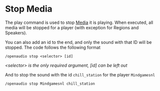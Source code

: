 [//]: # (TITLE:Stop)
[//]: # (DESCRIPTION:Using the stop sub command)
[//]: # (TAGS:stop,subcommand,command,stop,music,audio)

# Stop Media
The play command is used to stop [Media](media.md) it is playing. When executed, all media will be stopped for a player (with exception for Regions and Speakers).

You can also add an id to the end, and only the sound with that ID will be stopped. The code follows the following format
```
/openaudio stop <selector> [id]
```
*&lt;selector> is the only required argument, [id] can be left out*

And to stop the sound with the id `chill_station` for the player `Mindgamesnl`
```
/openaudio stop Mindgamesnl chill_station
```
